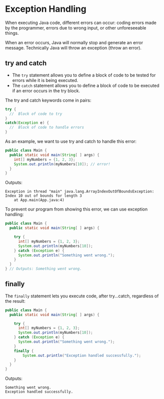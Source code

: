 # Exception Handling

When executing Java code, different errors can occur: coding errors made by the programmer, errors due to wrong input, or other unforeseeable things.

When an error occurs, Java will normally stop and generate an error message. Technically Java will throw an exception (throw an error).

## try and catch

* The `try` statement allows you to define a block of code to be tested for errors while it is being executed.
* The `catch` statement allows you to define a block of code to be executed if an error occurs in the try block.

The try and catch keywords come in pairs:

``` Java
try {
  //  Block of code to try
}
catch(Exception e) {
  //  Block of code to handle errors
}
```

As an example, we want to use try and catch to handle this error:

``` Java
public class Main {
  public static void main(String[ ] args) {
    int[] myNumbers = {1, 2, 3};
    System.out.println(myNumbers[10]); // error!
  }
}
```

Outputs:

``` Console
Exception in thread "main" java.lang.ArrayIndexOutOfBoundsException: Index 10 out of bounds for length 3
    at App.main(App.java:4)
```

To prevent our program from showing this error, we can use exception handling:

``` Java
public class Main {
  public static void main(String[ ] args) {

    try {
      int[] myNumbers = {1, 2, 3};
      System.out.println(myNumbers[10]);
    } catch (Exception e) {
      System.out.println("Something went wrong.");
    }
  }
} // Outputs: Something went wrong.
```

## finally

The `finally` statement lets you execute code, after try...catch, regardless of the result:

``` Java
public class Main {
  public static void main(String[ ] args) {

    try {
      int[] myNumbers = {1, 2, 3};
      System.out.println(myNumbers[10]);
    } catch (Exception e) {
      System.out.println("Something went wrong.");
    }
    finally {
        System.out.println("Exception handled successfully.");
    }
  }
}
```

Outputs:

``` Console
Something went wrong.
Exception handled successfully.
```
